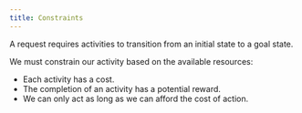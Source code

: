 ```yaml
---
title: Constraints
---
```


A request requires activities to transition from an initial state to a goal state.

We must constrain our activity based on the available resources:

* Each activity has a cost.
* The completion of an activity has a potential reward.
* We can only act as long as we can afford the cost of action.